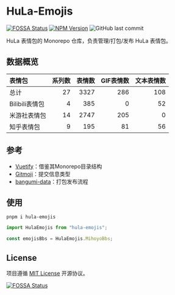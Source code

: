 # HuLa-Emojis

[![FOSSA Status](https://app.fossa.com/api/projects/git%2Bgithub.com%2FHuLaSpark%2FHuLa-Emojis.svg?type=shield)](https://app.fossa.com/projects/git%2Bgithub.com%2FHuLaSpark%2FHuLa-Emojis?ref=badge_shield)
[![NPM Version](https://img.shields.io/npm/v/hula-emojis?style=flat-square)](https://npmjs.org/package/hula-emojis)
![GitHub last commit](https://img.shields.io/github/last-commit/HuLaSpark/HuLa-Emojis?style=flat-square)

HuLa 表情包的 Monorepo 仓库，负责管理/打包/发布 HuLa 表情包。

## 数据概览

| 表情包         | 系列数 |  表情数 | GIF表情数 | 文本表情数 |
| :---------- | --: | ---: | -----: | ----: |
| 总计          |  27 | 3327 |    286 |   108 |
| Bilibili表情包 |   4 |  385 |      0 |    52 |
| 米游社表情包      |  14 | 2747 |    205 |     0 |
| 知乎表情包       |   9 |  195 |     81 |    56 |

## 参考

- [Vuetify](https://github.com/vuetifyjs/vuetify)：借鉴其Monorepo目录结构
- [Gitmoji](https://github.com/patou/gitmoji-intellij-plugin/)：提交信息类型
- [bangumi-data](https://github.com/bangumi-data/bangumi-data)：打包发布流程

## 使用

```shell
pnpm i hula-emojis
```

```typescript
import HulaEmojis from "hula-emojis";

const emojisBbs = HulaEmojis.MihoyoBbs;
```

## License

项目遵循 [MIT License](./LICENSE.md) 开源协议。


[![FOSSA Status](https://app.fossa.com/api/projects/git%2Bgithub.com%2FHuLaSpark%2FHuLa-Emojis.svg?type=large)](https://app.fossa.com/projects/git%2Bgithub.com%2FHuLaSpark%2FHuLa-Emojis?ref=badge_large)
